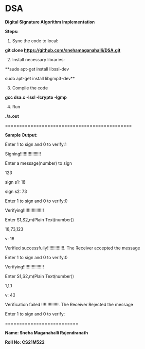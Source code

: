 # DSA
**Digital Signature Algorithm Implementation**

**Steps:**

1) Sync the code to local:

**git clone https://github.com/snehamaganahalli/DSA.git**

2) Install necessary libraries:

**sudo apt-get install libssl-dev

sudo apt-get install libgmp3-dev**

3) Compile the code

**gcc dsa.c  -lssl -lcrypto -lgmp**

4) Run

**./a.out**

=============================================

**Sample Output:**


Enter 1 to sign and 0 to verify:1

Signing!!!!!!!!!!!!!!!!!

Enter a message(number)  to sign

123

sign s1: 18

sign s2: 73

Enter 1 to sign and 0 to verify:0

Verifying!!!!!!!!!!!!!!!!!

Enter S1,S2,m(Plain Text(number))

18,73,123

v: 18

 Verified successfully!!!!!!!!!!!!!!. The Receiver accepted the message

Enter 1 to sign and 0 to verify:0

Verifying!!!!!!!!!!!!!!!!!

Enter S1,S2,m(Plain Text(number))

1,1,1

v: 43

 Verification failed !!!!!!!!!!!!!!. The Receiver Rejected the message

Enter 1 to sign and 0 to verify:

==========================

**Name: Sneha Maganahalli Rajendranath**

**Roll No: CS21M522**
